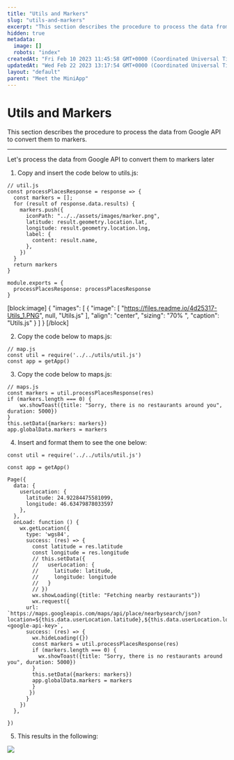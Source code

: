 ```yaml
---
title: "Utils and Markers"
slug: "utils-and-markers"
excerpt: "This section describes the procedure to process the data from Google API to convert them to markers."
hidden: true
metadata: 
  image: []
  robots: "index"
createdAt: "Fri Feb 10 2023 11:45:58 GMT+0000 (Coordinated Universal Time)"
updatedAt: "Wed Feb 22 2023 13:17:54 GMT+0000 (Coordinated Universal Time)"
layout: "default"
parent: "Meet the MiniApp"
---
```

# Utils and Markers 
This section describes the procedure to process the data from Google API to convert them to markers.
*** 
Let's process the data from Google API to convert them to markers later

1. Copy and insert the code below to utils.js:

```Text
// util.js
const processPlacesResponse = response => {
  const markers = [];
  for (result of response.data.results) {
    markers.push({
      iconPath: "../../assets/images/marker.png",
      latitude: result.geometry.location.lat,
      longitude: result.geometry.location.lng,
      label: {
        content: result.name,
      },
    })
  }
  return markers
}

module.exports = {
  processPlacesResponse: processPlacesResponse
}
```

[block:image]
{
  "images": [
    {
      "image": [
        "https://files.readme.io/4d25317-Utils_1.PNG",
        null,
        "Utils.js"
      ],
      "align": "center",
      "sizing": "70% ",
      "caption": "Utils.js"
    }
  ]
}
[/block]


2. Copy the code below to maps.js:

```Text
// map.js
const util = require('../../utils/util.js')
const app = getApp()
```

3. Copy the code below to maps.js:

```Text
// maps.js
const markers = util.processPlacesResponse(res)
if (markers.length === 0) {
    wx.showToast({title: "Sorry, there is no restaurants around you", duration: 5000})
}
this.setData({markers: markers})
app.globalData.markers = markers
```

4. Insert and format them to see the one below:

```
const util = require('../../utils/util.js')

const app = getApp()

Page({
  data: {
    userLocation: {
      latitude: 24.92284475581099,
      longitude: 46.63479878033597
    },
  },
  onLoad: function () {
    wx.getLocation({
      type: 'wgs84',
      success: (res) => {
        const latitude = res.latitude
        const longitude = res.longitude
        // this.setData({
        //   userLocation: {
        //     latitude: latitude,
        //     longitude: longitude
        //   }
        // })
        wx.showLoading({title: "Fetching nearby restaurants"})
        wx.request({
      url: `https://maps.googleapis.com/maps/api/place/nearbysearch/json?location=${this.data.userLocation.latitude},${this.data.userLocation.longitude}&radius=15000&type=restaurant&key=<google-api-key>`,
      success: (res) => {
        wx.hideLoading({})
        const markers = util.processPlacesResponse(res)
        if (markers.length === 0) {
          wx.showToast({title: "Sorry, there is no restaurants around you", duration: 5000})
        }
        this.setData({markers: markers})
        app.globalData.markers = markers
        }
       })
      }
    })
  },
  
})
```

5. This results in the following:

![](https://files.readme.io/63b56f6-image.png)
